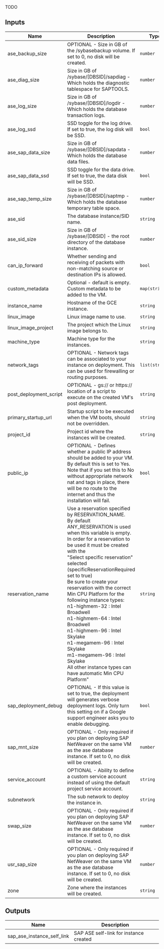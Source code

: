TODO
<!-- BEGINNING OF PRE-COMMIT-TERRAFORM DOCS HOOK -->
## Inputs

| Name | Description | Type | Default | Required |
|------|-------------|------|---------|:--------:|
| ase\_backup\_size | OPTIONAL - Size in GB of the /sybasebackup volume. If set to 0, no disk will be created. | `number` | `0` | no |
| ase\_diag\_size | Size in GB of /sybase/[DBSID]/sapdiag - Which holds the diagnostic tablespace for SAPTOOLS. | `number` | `8` | no |
| ase\_log\_size | Size in GB of /sybase/[DBSID]/logdir - Which holds the database transaction logs. | `number` | `8` | no |
| ase\_log\_ssd | SSD toggle for the log drive. If set to true, the log disk will be SSD. | `bool` | `true` | no |
| ase\_sap\_data\_size | Size in GB of /sybase/[DBSID]/sapdata - Which holds the database data files. | `number` | `30` | no |
| ase\_sap\_data\_ssd | SSD toggle for the data drive. If set to true, the data disk will be SSD. | `bool` | `true` | no |
| ase\_sap\_temp\_size | Size in GB of /sybase/[DBSID]/saptmp - Which holds the database temporary table space. | `number` | `8` | no |
| ase\_sid | The database instance/SID name. | `string` | n/a | yes |
| ase\_sid\_size | Size in GB of /sybase/[DBSID] - the root directory of the database instance. | `number` | `8` | no |
| can\_ip\_forward | Whether sending and receiving of packets with non-matching source or destination IPs is allowed. | `bool` | `true` | no |
| custom\_metadata | Optional - default is empty. Custom metadata to be added to the VM. | `map(string)` | `{}` | no |
| instance\_name | Hostname of the GCE instance. | `string` | n/a | yes |
| linux\_image | Linux image name to use. | `string` | n/a | yes |
| linux\_image\_project | The project which the Linux image belongs to. | `string` | n/a | yes |
| machine\_type | Machine type for the instances. | `string` | n/a | yes |
| network\_tags | OPTIONAL - Network tags can be associated to your instance on deployment. This can be used for firewalling or routing purposes. | `list(string)` | `[]` | no |
| post\_deployment\_script | OPTIONAL - gs:// or https:// location of a script to execute on the created VM's post deployment. | `string` | `""` | no |
| primary\_startup\_url | Startup script to be executed when the VM boots, should not be overridden. | `string` | `"curl -s https://storage.googleapis.com/cloudsapdeploy/terraform/latest/terraform/sap_ase/startup.sh | bash -x -s https://storage.googleapis.com/cloudsapdeploy/terraform/latest/terraform"` | no |
| project\_id | Project id where the instances will be created. | `string` | n/a | yes |
| public\_ip | OPTIONAL - Defines whether a public IP address should be added to your VM. By default this is set to Yes. Note that if you set this to No without appropriate network nat and tags in place, there will be no route to the internet and thus the installation will fail. | `bool` | `true` | no |
| reservation\_name | Use a reservation specified by RESERVATION\_NAME.<br>By default ANY\_RESERVATION is used when this variable is empty.<br>In order for a reservation to be used it must be created with the<br>"Select specific reservation" selected (specificReservationRequired set to true)<br>Be sure to create your reservation with the correct Min CPU Platform for the<br>following instance types:<br>n1-highmem-32 : Intel Broadwell<br>n1-highmem-64 : Intel Broadwell<br>n1-highmem-96 : Intel Skylake<br>n1-megamem-96 : Intel Skylake<br>m1-megamem-96 : Intel Skylake<br>All other instance types can have automatic Min CPU Platform" | `string` | `""` | no |
| sap\_deployment\_debug | OPTIONAL - If this value is set to true, the deployment will generates verbose deployment logs. Only turn this setting on if a Google support engineer asks you to enable debugging. | `bool` | `false` | no |
| sap\_mnt\_size | OPTIONAL - Only required if you plan on deploying SAP NetWeaver on the same VM as the ase database instance. If set to 0, no disk will be created. | `number` | `0` | no |
| service\_account | OPTIONAL - Ability to define a custom service account instead of using the default project service account. | `string` | `""` | no |
| subnetwork | The sub network to deploy the instance in. | `string` | n/a | yes |
| swap\_size | OPTIONAL - Only required if you plan on deploying SAP NetWeaver on the same VM as the ase database instance. If set to 0, no disk will be created. | `number` | `0` | no |
| usr\_sap\_size | OPTIONAL - Only required if you plan on deploying SAP NetWeaver on the same VM as the ase database instance. If set to 0, no disk will be created. | `number` | `0` | no |
| zone | Zone where the instances will be created. | `string` | n/a | yes |

## Outputs

| Name | Description |
|------|-------------|
| sap\_ase\_instance\_self\_link | SAP ASE self-link for instance created |

<!-- END OF PRE-COMMIT-TERRAFORM DOCS HOOK -->